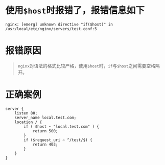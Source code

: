# 使用`$host`时报错了，报错信息如下
```
nginx: [emerg] unknown directive "if($host)" in /usr/local/etc/nginx/servers/test.conf:5
```

# 报错原因
> `nginx`对语法的格式比较严格，使用`$host`时，`if`与`$host`之间需要空格隔开。

# 正确案例
```
server {
    listen 80;
    server_name local.test.com;
    location / {
        if ( $host ~ "local.test.com" ) {
            return 500;
        }
        if ($request_uri ~ ^/test/$) {
            return 403;
        }
    }
}
```
